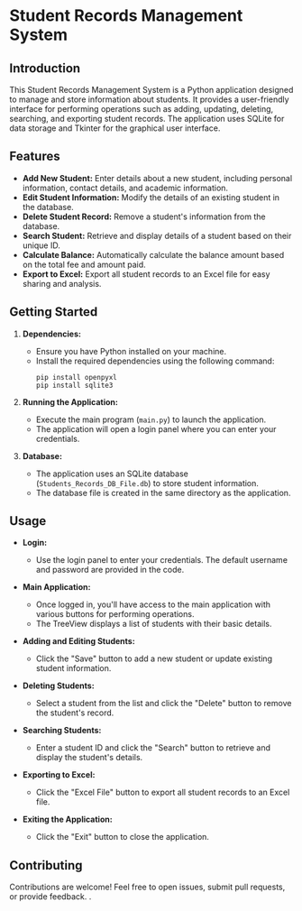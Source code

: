 # Student Records Management System

## Introduction
This Student Records Management System is a Python application designed to manage and store information about students. It provides a user-friendly interface for performing operations such as adding, updating, deleting, searching, and exporting student records. The application uses SQLite for data storage and Tkinter for the graphical user interface.

## Features
- **Add New Student:** Enter details about a new student, including personal information, contact details, and academic information.
- **Edit Student Information:** Modify the details of an existing student in the database.
- **Delete Student Record:** Remove a student's information from the database.
- **Search Student:** Retrieve and display details of a student based on their unique ID.
- **Calculate Balance:** Automatically calculate the balance amount based on the total fee and amount paid.
- **Export to Excel:** Export all student records to an Excel file for easy sharing and analysis.

## Getting Started
1. **Dependencies:**
   - Ensure you have Python installed on your machine.
   - Install the required dependencies using the following command:
     ```
     pip install openpyxl
     pip install sqlite3
     ```

2. **Running the Application:**
   - Execute the main program (`main.py`) to launch the application.
   - The application will open a login panel where you can enter your credentials.

3. **Database:**
   - The application uses an SQLite database (`Students_Records_DB_File.db`) to store student information.
   - The database file is created in the same directory as the application.

## Usage
- **Login:**
  - Use the login panel to enter your credentials. The default username and password are provided in the code.

- **Main Application:**
  - Once logged in, you'll have access to the main application with various buttons for performing operations.
  - The TreeView displays a list of students with their basic details.

- **Adding and Editing Students:**
  - Click the "Save" button to add a new student or update existing student information.

- **Deleting Students:**
  - Select a student from the list and click the "Delete" button to remove the student's record.

- **Searching Students:**
  - Enter a student ID and click the "Search" button to retrieve and display the student's details.

- **Exporting to Excel:**
  - Click the "Excel File" button to export all student records to an Excel file.

- **Exiting the Application:**
  - Click the "Exit" button to close the application.

## Contributing
Contributions are welcome! Feel free to open issues, submit pull requests, or provide feedback.
.
